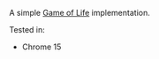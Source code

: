 A simple [Game of Life](http://en.wikipedia.org/wiki/Conway%27s_Game_of_Life) implementation.

Tested in:

- Chrome 15

